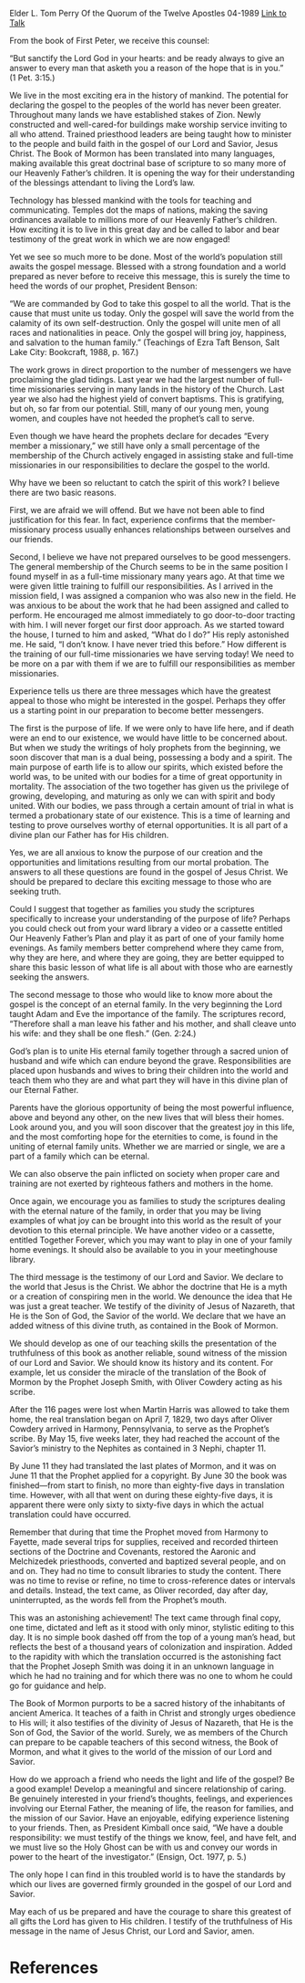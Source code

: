Elder L. Tom Perry
Of the Quorum of the Twelve Apostles
04-1989
[Link to Talk](https://www.churchofjesuschrist.org/study/general-conference/1989/04/proclaim-my-gospel-from-land-to-land?lang=eng)

From the book of First Peter, we receive this counsel:

“But sanctify the Lord God in your hearts: and be ready always to give an answer to every man that asketh you a reason of the hope that is in you.” (1 Pet. 3:15.)

We live in the most exciting era in the history of mankind. The potential for declaring the gospel to the peoples of the world has never been greater. Throughout many lands we have established stakes of Zion. Newly constructed and well-cared-for buildings make worship service inviting to all who attend. Trained priesthood leaders are being taught how to minister to the people and build faith in the gospel of our Lord and Savior, Jesus Christ. The Book of Mormon has been translated into many languages, making available this great doctrinal base of scripture to so many more of our Heavenly Father’s children. It is opening the way for their understanding of the blessings attendant to living the Lord’s law.

Technology has blessed mankind with the tools for teaching and communicating. Temples dot the maps of nations, making the saving ordinances available to millions more of our Heavenly Father’s children. How exciting it is to live in this great day and be called to labor and bear testimony of the great work in which we are now engaged!

Yet we see so much more to be done. Most of the world’s population still awaits the gospel message. Blessed with a strong foundation and a world prepared as never before to receive this message, this is surely the time to heed the words of our prophet, President Benson:

“We are commanded by God to take this gospel to all the world. That is the cause that must unite us today. Only the gospel will save the world from the calamity of its own self-destruction. Only the gospel will unite men of all races and nationalities in peace. Only the gospel will bring joy, happiness, and salvation to the human family.” (Teachings of Ezra Taft Benson, Salt Lake City: Bookcraft, 1988, p. 167.)

The work grows in direct proportion to the number of messengers we have proclaiming the glad tidings. Last year we had the largest number of full-time missionaries serving in many lands in the history of the Church. Last year we also had the highest yield of convert baptisms. This is gratifying, but oh, so far from our potential. Still, many of our young men, young women, and couples have not heeded the prophet’s call to serve.

Even though we have heard the prophets declare for decades “Every member a missionary,” we still have only a small percentage of the membership of the Church actively engaged in assisting stake and full-time missionaries in our responsibilities to declare the gospel to the world.

Why have we been so reluctant to catch the spirit of this work? I believe there are two basic reasons.

First, we are afraid we will offend. But we have not been able to find justification for this fear. In fact, experience confirms that the member-missionary process usually enhances relationships between ourselves and our friends.

Second, I believe we have not prepared ourselves to be good messengers. The general membership of the Church seems to be in the same position I found myself in as a full-time missionary many years ago. At that time we were given little training to fulfill our responsibilities. As I arrived in the mission field, I was assigned a companion who was also new in the field. He was anxious to be about the work that he had been assigned and called to perform. He encouraged me almost immediately to go door-to-door tracting with him. I will never forget our first door approach. As we started toward the house, I turned to him and asked, “What do I do?” His reply astonished me. He said, “I don’t know. I have never tried this before.” How different is the training of our full-time missionaries we have serving today! We need to be more on a par with them if we are to fulfill our responsibilities as member missionaries.

Experience tells us there are three messages which have the greatest appeal to those who might be interested in the gospel. Perhaps they offer us a starting point in our preparation to become better messengers.

The first is the purpose of life. If we were only to have life here, and if death were an end to our existence, we would have little to be concerned about. But when we study the writings of holy prophets from the beginning, we soon discover that man is a dual being, possessing a body and a spirit. The main purpose of earth life is to allow our spirits, which existed before the world was, to be united with our bodies for a time of great opportunity in mortality. The association of the two together has given us the privilege of growing, developing, and maturing as only we can with spirit and body united. With our bodies, we pass through a certain amount of trial in what is termed a probationary state of our existence. This is a time of learning and testing to prove ourselves worthy of eternal opportunities. It is all part of a divine plan our Father has for His children.

Yes, we are all anxious to know the purpose of our creation and the opportunities and limitations resulting from our mortal probation. The answers to all these questions are found in the gospel of Jesus Christ. We should be prepared to declare this exciting message to those who are seeking truth.

Could I suggest that together as families you study the scriptures specifically to increase your understanding of the purpose of life? Perhaps you could check out from your ward library a video or a cassette entitled Our Heavenly Father’s Plan and play it as part of one of your family home evenings. As family members better comprehend where they came from, why they are here, and where they are going, they are better equipped to share this basic lesson of what life is all about with those who are earnestly seeking the answers.

The second message to those who would like to know more about the gospel is the concept of an eternal family. In the very beginning the Lord taught Adam and Eve the importance of the family. The scriptures record, “Therefore shall a man leave his father and his mother, and shall cleave unto his wife: and they shall be one flesh.” (Gen. 2:24.)

God’s plan is to unite His eternal family together through a sacred union of husband and wife which can endure beyond the grave. Responsibilities are placed upon husbands and wives to bring their children into the world and teach them who they are and what part they will have in this divine plan of our Eternal Father.

Parents have the glorious opportunity of being the most powerful influence, above and beyond any other, on the new lives that will bless their homes. Look around you, and you will soon discover that the greatest joy in this life, and the most comforting hope for the eternities to come, is found in the uniting of eternal family units. Whether we are married or single, we are a part of a family which can be eternal.

We can also observe the pain inflicted on society when proper care and training are not exerted by righteous fathers and mothers in the home.

Once again, we encourage you as families to study the scriptures dealing with the eternal nature of the family, in order that you may be living examples of what joy can be brought into this world as the result of your devotion to this eternal principle. We have another video or a cassette, entitled Together Forever, which you may want to play in one of your family home evenings. It should also be available to you in your meetinghouse library.

The third message is the testimony of our Lord and Savior. We declare to the world that Jesus is the Christ. We abhor the doctrine that He is a myth or a creation of conspiring men in the world. We denounce the idea that He was just a great teacher. We testify of the divinity of Jesus of Nazareth, that He is the Son of God, the Savior of the world. We declare that we have an added witness of this divine truth, as contained in the Book of Mormon.

We should develop as one of our teaching skills the presentation of the truthfulness of this book as another reliable, sound witness of the mission of our Lord and Savior. We should know its history and its content. For example, let us consider the miracle of the translation of the Book of Mormon by the Prophet Joseph Smith, with Oliver Cowdery acting as his scribe.

After the 116 pages were lost when Martin Harris was allowed to take them home, the real translation began on April 7, 1829, two days after Oliver Cowdery arrived in Harmony, Pennsylvania, to serve as the Prophet’s scribe. By May 15, five weeks later, they had reached the account of the Savior’s ministry to the Nephites as contained in 3 Nephi, chapter 11.

By June 11 they had translated the last plates of Mormon, and it was on June 11 that the Prophet applied for a copyright. By June 30 the book was finished—from start to finish, no more than eighty-five days in translation time. However, with all that went on during these eighty-five days, it is apparent there were only sixty to sixty-five days in which the actual translation could have occurred.

Remember that during that time the Prophet moved from Harmony to Fayette, made several trips for supplies, received and recorded thirteen sections of the Doctrine and Covenants, restored the Aaronic and Melchizedek priesthoods, converted and baptized several people, and on and on. They had no time to consult libraries to study the content. There was no time to revise or refine, no time to cross-reference dates or intervals and details. Instead, the text came, as Oliver recorded, day after day, uninterrupted, as the words fell from the Prophet’s mouth.

This was an astonishing achievement! The text came through final copy, one time, dictated and left as it stood with only minor, stylistic editing to this day. It is no simple book dashed off from the top of a young man’s head, but reflects the best of a thousand years of colonization and inspiration. Added to the rapidity with which the translation occurred is the astonishing fact that the Prophet Joseph Smith was doing it in an unknown language in which he had no training and for which there was no one to whom he could go for guidance and help.

The Book of Mormon purports to be a sacred history of the inhabitants of ancient America. It teaches of a faith in Christ and strongly urges obedience to His will; it also testifies of the divinity of Jesus of Nazareth, that He is the Son of God, the Savior of the world. Surely, we as members of the Church can prepare to be capable teachers of this second witness, the Book of Mormon, and what it gives to the world of the mission of our Lord and Savior.

How do we approach a friend who needs the light and life of the gospel? Be a good example! Develop a meaningful and sincere relationship of caring. Be genuinely interested in your friend’s thoughts, feelings, and experiences involving our Eternal Father, the meaning of life, the reason for families, and the mission of our Savior. Have an enjoyable, edifying experience listening to your friends. Then, as President Kimball once said, “We have a double responsibility: we must testify of the things we know, feel, and have felt, and we must live so the Holy Ghost can be with us and convey our words in power to the heart of the investigator.” (Ensign, Oct. 1977, p. 5.)

The only hope I can find in this troubled world is to have the standards by which our lives are governed firmly grounded in the gospel of our Lord and Savior.

May each of us be prepared and have the courage to share this greatest of all gifts the Lord has given to His children. I testify of the truthfulness of His message in the name of Jesus Christ, our Lord and Savior, amen.

# References
